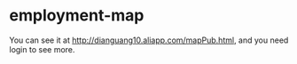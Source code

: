 employment-map
==============
You can see it at http://dianguang10.aliapp.com/mapPub.html, and you need login to see more.
